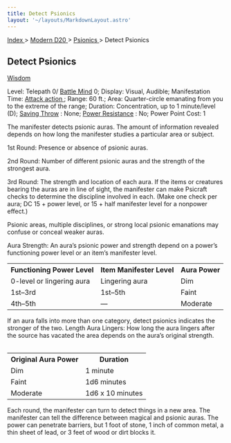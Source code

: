 ```yaml
---
title: Detect Psionics
layout: '~/layouts/MarkdownLayout.astro'
---
```


[ Index ](/) > [ Modern D20 ](/modern.d20.srd) > [ Psionics ](/modern.d20.srd/psionics) > Detect Psionics

##  Detect Psionics

[ Wisdom ](/modern.d20.srd/basics/ability.scores)

Level: Telepath 0/ [ Battle Mind](/modern.d20.srd/classes/advanced/battle.mind) 0; Display: Visual, Audible;
Manifestation Time: [ Attack action ](/modern.d20.srd/combat/attack.actions) ;
Range: 60 ft.; Area: Quarter-circle emanating from you to the extreme of the
range; Duration: Concentration, up to 1 minute/level (D); [ Saving Throw](/modern.d20.srd/basics/saving.throws) : None; [ Power Resistance](/modern.d20.srd/special.abilities/power.resistance) : No; Power Point Cost:
1

The manifester detects psionic auras. The amount of information revealed
depends on how long the manifester studies a particular area or subject.

1st Round: Presence or absence of psionic auras.

2nd Round: Number of different psionic auras and the strength of the strongest
aura.

3rd Round: The strength and location of each aura. If the items or creatures
bearing the auras are in line of sight, the manifester can make Psicraft
checks to determine the discipline involved in each. (Make one check per aura;
DC 15 + power level, or 15 + half manifester level for a nonpower effect.)

Psionic areas, multiple disciplines, or strong local psionic emanations may
confuse or conceal weaker auras.

Aura Strength: An aura’s psionic power and strength depend on a power’s
functioning power level or an item’s manifester level.


<table> <tr> <th> Functioning Power Level </th> <th> Item Manifester Level </th> <th> Aura Power </th> </tr> <tr> <td> 0-level or lingering aura </td> <td> Lingering aura </td> <td> Dim </td> </tr> <tr class="shaded"> <td> 1st–3rd </td> <td> 1st–5th </td> <td> Faint </td> </tr> <tr> <td> 4th–5th </td> <td> — </td> <td> Moderate </td> </tr> </table>


If an aura falls into more than one category, detect psionics indicates the
stronger of the two. Length Aura Lingers: How long the aura lingers after the
source has vacated the area depends on the aura’s original strength.


<table> <table> <tr> <th> Original Aura Power </th> <th> Duration </th> </tr> <tr> <td> Dim </td> <td> 1 minute </td> </tr> <tr class="shaded"> <td> Faint </td> <td> 1d6 minutes </td> </tr> <tr> <td> Moderate </td> <td> 1d6 x 10 minutes </td> </tr> </table> <p> Each round, the manifester can turn to detect things in a new area. The manifester can tell the difference between magical and psionic auras. The power can penetrate barriers, but 1 foot of stone, 1 inch of common metal, a thin sheet of lead, or 3 feet of wood or dirt blocks it. </p> </table>


